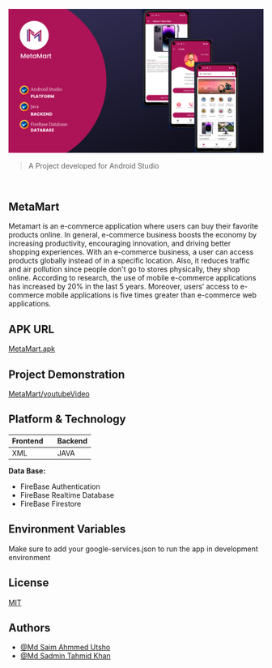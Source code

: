 ![Logo](/resources/MetaMartcoverpage.png)

> A Project developed for Android Studio

<br/>

## **MetaMart**

Metamart is an e-commerce application where users can buy their favorite products online. In general, e-commerce business boosts the economy by increasing productivity, encouraging innovation, and driving better shopping experiences. With an e-commerce business, a user can access products globally instead of in a specific location. Also, it reduces traffic and air pollution
since people don't go to stores physically, they shop online. According to research, the use of mobile e-commerce applications has increased by 20% in the last 5 years. Moreover, users’ access to e-commerce mobile applications is five times greater than e-commerce web applications. 


## **APK URL**
[MetaMart.apk](https://drive.google.com/file/d/1SA8FcFpMuSxhKBrZsw4Z588DMM-AIhxn/view?usp=sharing)

## **Project Demonstration**
[MetaMart/youtubeVideo](https://www.youtube.com/watch?v=J5-e7tMnef8&list=PLqM-Y2MZhNujIZOFcIijZMv4n7oB74kay&index=3)


## **Platform & Technology**

| **Frontend** |     | **Backend**  |
| ------------ | --- | ------------ |
| XML          |     | JAVA         |


**Data Base:**

- FireBase Authentication
- FireBase Realtime Database
- FireBase Firestore


## **Environment Variables**

Make sure to add your google-services.json to run the app in development environment

## **License**

[MIT](https://choosealicense.com/licenses/mit/)

## **Authors**

- [@Md Saim Ahmmed Utsho](https://www.github.com/coder-saim)
- [@Md Sadmin Tahmid Khan](https://www.github.com/Sadmin23)
